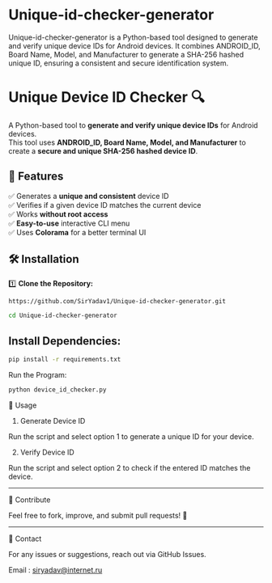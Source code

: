 # Unique-id-checker-generator
Unique-id-checker-generator is a Python-based tool designed to generate and verify unique device IDs for Android devices. It combines ANDROID_ID, Board Name, Model, and Manufacturer to generate a SHA-256 hashed unique ID, ensuring a consistent and secure identification system.




# Unique Device ID Checker 🔍

A Python-based tool to **generate and verify unique device IDs** for Android devices.  
This tool uses **ANDROID_ID, Board Name, Model, and Manufacturer** to create a **secure and unique SHA-256 hashed device ID**.  

## 🚀 Features  
✅ Generates a **unique and consistent** device ID  
✅ Verifies if a given device ID matches the current device  
✅ Works **without root access**  
✅ **Easy-to-use** interactive CLI menu  
✅ Uses **Colorama** for a better terminal UI  

## 🛠️ Installation  
1️⃣ **Clone the Repository:**  
```sh
https://github.com/SirYadav1/Unique-id-checker-generator.git
```
```sh
cd Unique-id-checker-generator
```

## Install Dependencies:

```sh
pip install -r requirements.txt
```

Run the Program:

```sh
python device_id_checker.py
```

📌 Usage

1. Generate Device ID

Run the script and select option 1 to generate a unique ID for your device.

2. Verify Device ID

Run the script and select option 2 to check if the entered ID matches the device.




---

🔗 Contribute

Feel free to fork, improve, and submit pull requests! 🚀


---

📧 Contact

For any issues or suggestions, reach out via GitHub Issues.

Email : siryadav@internet.ru
